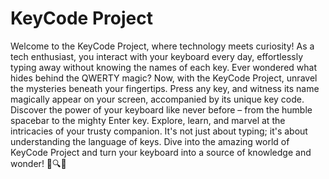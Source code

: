 # KeyCode Project 
Welcome to the KeyCode Project, where technology meets curiosity! As a tech enthusiast, you interact with your keyboard every day, effortlessly typing away without knowing the names of each key. Ever wondered what hides behind the QWERTY magic? Now, with the KeyCode Project, unravel the mysteries beneath your fingertips. Press any key, and witness its name magically appear on your screen, accompanied by its unique key code. Discover the power of your keyboard like never before – from the humble spacebar to the mighty Enter key. Explore, learn, and marvel at the intricacies of your trusty companion. It's not just about typing; it's about understanding the language of keys. Dive into the amazing world of KeyCode Project and turn your keyboard into a source of knowledge and wonder! 🚀🔍🎹





